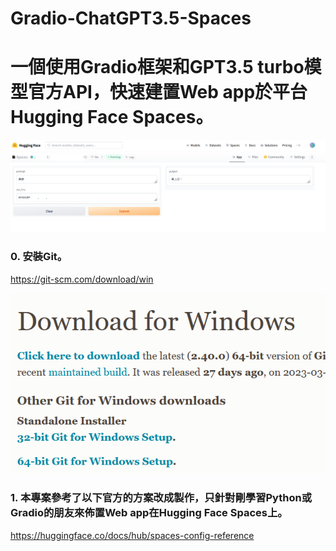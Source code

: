 # Gradio-ChatGPT3.5-Spaces
# 一個使用Gradio框架和GPT3.5 turbo模型官方API，快速建置Web app於平台Hugging Face Spaces。

<div align="center">
  <img src="demo/hg_demo.png" width="600"/>
</div>


### 0. 安裝Git。

https://git-scm.com/download/win


<div align="center">
  <img src="demo/git_d.png" width="600"/>
</div>

### 1. 本專案參考了以下官方的方案改成製作，只針對剛學習Python或Gradio的朋友來佈置Web app在Hugging Face Spaces上。

https://huggingface.co/docs/hub/spaces-config-reference



